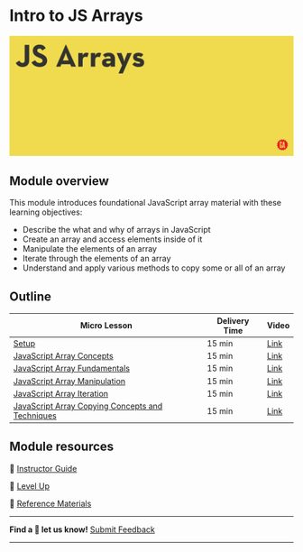 # Intro to JS Arrays

![JS Arrays hero image](./assets/js-arrays.png)

## Module overview

This module introduces foundational JavaScript array material with these learning objectives:
- Describe the what and why of arrays in JavaScript
- Create an array and access elements inside of it
- Manipulate the elements of an array
- Iterate through the elements of an array
- Understand and apply various methods to copy some or all of an array

## Outline

| Micro Lesson | Delivery Time | Video |
|--------------|---------------|-------|
| [Setup](./setup/setup.md)                                                                                                                  | 15 min | [Link]() |
| [JavaScript Array Concepts](./js-array-concepts/js-array-concepts.md)                                                                      | 15 min | [Link]() |
| [JavaScript Array Fundamentals](./js-array-fundamentals/js-array-fundamentals.md)                                                          | 15 min | [Link]() |
| [JavaScript Array Manipulation](./js-array-manipulation/js-array-manipulation.md)                                                          | 15 min | [Link]() |
| [JavaScript Array Iteration](./js-array-iteration/js-array-iteration.md)                                                                   | 15 min | [Link]() |
| [JavaScript Array Copying Concepts and Techniques](./js-array-copying-concepts-and-techniques/js-array-copying-concepts-and-techniques.md) | 15 min | [Link]() |


## Module resources

:file_folder: [Instructor Guide](./instructor-guide/instructor-guide.md)

:rocket: [Level Up](./level-up/level-up.md)

:open_book: [Reference Materials](./reference.md)

<hr>

**Find a :space_invader: let us know!**
[Submit Feedback](https://generalassembly.atlassian.net/servicedesk/customer/portal/16)

<hr>
